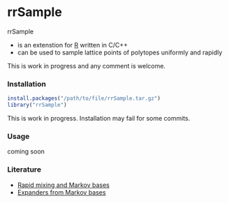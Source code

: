 # rrSample

rrSample
* is an extenstion for [R](http://www.r-project.org) written in C/C++
* can be used to sample lattice points of polytopes
  uniformly and rapidly



This is work in progress and any comment is welcome.

### Installation

``` r
install.packages("/path/to/file/rrSample.tar.gz")
library("rrSample")
```

This is work in progress. Installation may fail for some commits.

### Usage
coming soon


### Literature
* [Rapid mixing and Markov bases](http://arxiv.org/abs/1505.03018)
* [Expanders from Markov bases](http://arxiv.org/abs/1505.02948)
